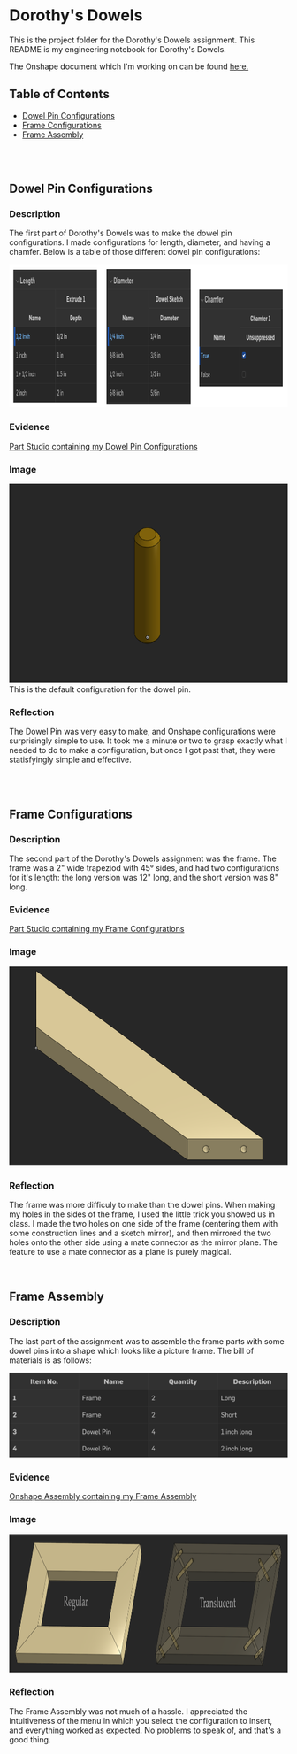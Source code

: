 # Dorothy's Dowels

This is the project folder for the Dorothy's Dowels assignment. This README is my engineering notebook for Dorothy's Dowels.

The Onshape document which I'm working on can be found [here.](https://cvilleschools.onshape.com/documents/c9ac82162a3090764a17b9b5)

## Table of Contents
* [Dowel Pin Configurations](#dowel-pin-configurations)
* [Frame Configurations](#frame-configurations)
* [Frame Assembly](#frame-assembly)

<br>
<br>

## Dowel Pin Configurations

### Description

The first part of Dorothy's Dowels was to make the dowel pin configurations. I made configurations for length, diameter, and having a chamfer. Below is a
 table of those different dowel pin configurations:

<img src="/dorothy_dowels/images/dowel_configurations.png" height="258px" alt="Dorothy's Dowel Pin Configurations">

### Evidence

[Part Studio containing my Dowel Pin Configurations](https://cvilleschools.onshape.com/documents/c9ac82162a3090764a17b9b5/w/17425d9436da4db7fa621807/e/84e4209c7872dfdfe465c9ff)

### Image

<img src="/dorothy_dowels/images/base_dowel.png" width="600px" height="360px" alt="Dorothy's Dowels Default Dowel Configuration">
This is the default configuration for the dowel pin.

### Reflection

The Dowel Pin was very easy to make, and Onshape configurations were surprisingly simple to use. It took me a minute or two to grasp exactly what I needed
to do to make a configuration, but once I got past that, they were statisfyingly simple and effective.

<br>
<br>

## Frame Configurations

### Description

The second part of the Dorothy's Dowels assignment was the frame. The frame was a 2" wide trapeziod with 45° sides, and had two configurations for it's 
length: the long version was 12" long, and the short version was 8" long.

### Evidence

[Part Studio containing my Frame Configurations](https://cvilleschools.onshape.com/documents/c9ac82162a3090764a17b9b5/w/17425d9436da4db7fa621807/e/6dd7aa8e1a27cb6c98fb1937)

### Image

<img src="/dorothy_dowels/images/frame.png" width="600px" height="360px" alt="Dorothy's Dowels Frame">

### Reflection

The frame was more difficuly to make than the dowel pins. When making my holes in the sides of the frame, I used the little trick you showed us in
class. I made the two holes on one side of the frame (centering them with some construction lines and a sketch mirror), and then mirrored the two holes
onto the other side using a mate connector as the mirror plane. The feature to use a mate connector as a plane is purely magical.

<br>

## Frame Assembly

### Description

The last part of the assignment was to assemble the frame parts with some dowel pins into a shape which looks like a picture frame. The bill of 
materials is as follows:

<img src="/dorothy_dowels/images/bill_of_materials.png" width="562px" alt="Frame Assembly Bill of Materials">

### Evidence

[Onshape Assembly containing my Frame Assembly](https://cvilleschools.onshape.com/documents/c9ac82162a3090764a17b9b5/w/17425d9436da4db7fa621807/e/1af8e47f74a83bed1224ccc1)

### Image

<img src="/dorothy_dowels/images/frame_assembly.png" height="250px" alt="Frame Assembly">

### Reflection

The Frame Assembly was not much of a hassle. I appreciated the intuitiveness of the menu in which you select the configuration to insert, and 
everything worked as expected. No problems to speak of, and that's a good thing.
